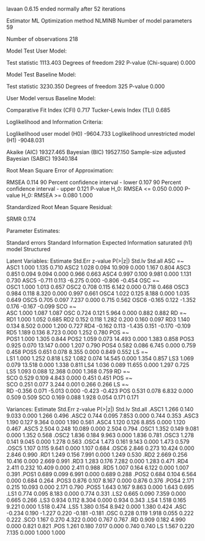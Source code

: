 lavaan 0.6.15 ended normally after 52 iterations

  Estimator                                         ML
  Optimization method                           NLMINB
  Number of model parameters                        59

  Number of observations                           218

Model Test User Model:
                                                      
  Test statistic                              1113.403
  Degrees of freedom                               292
  P-value (Chi-square)                           0.000

Model Test Baseline Model:

  Test statistic                              3230.350
  Degrees of freedom                               325
  P-value                                        0.000

User Model versus Baseline Model:

  Comparative Fit Index (CFI)                    0.717
  Tucker-Lewis Index (TLI)                       0.685

Loglikelihood and Information Criteria:

  Loglikelihood user model (H0)              -9604.733
  Loglikelihood unrestricted model (H1)      -9048.031
                                                      
  Akaike (AIC)                               19327.465
  Bayesian (BIC)                             19527.150
  Sample-size adjusted Bayesian (SABIC)      19340.184

Root Mean Square Error of Approximation:

  RMSEA                                          0.114
  90 Percent confidence interval - lower         0.107
  90 Percent confidence interval - upper         0.121
  P-value H_0: RMSEA <= 0.050                    0.000
  P-value H_0: RMSEA >= 0.080                    1.000

Standardized Root Mean Square Residual:

  SRMR                                           0.174

Parameter Estimates:

  Standard errors                             Standard
  Information                                 Expected
  Information saturated (h1) model          Structured

Latent Variables:
                   Estimate  Std.Err  z-value  P(>|z|)   Std.lv  Std.all
  ASC =~                                                                
    ASC1              1.000                               1.135    0.710
    ASC2              1.028    0.094   10.909    0.000    1.167    0.804
    ASC3              0.851    0.094    9.094    0.000    0.966    0.663
    ASC4              0.997    0.100    9.981    0.000    1.131    0.730
    ASC5             -0.711    0.113   -6.275    0.000   -0.806   -0.454
  OSC =~                                                                
    OSC1              1.000                               1.013    0.657
    OSC2              0.708    0.115    6.142    0.000    0.718    0.468
    OSC3              0.984    0.118    8.320    0.000    0.997    0.661
    OSC4              1.022    0.125    8.188    0.000    1.035    0.649
    OSC5              0.705    0.097    7.237    0.000    0.715    0.562
    OSC6             -0.165    0.122   -1.352    0.176   -0.167   -0.099
  SCO =~                                                                
    ASC               1.000                               1.087    1.087
    OSC               0.724    0.121    5.964    0.000    0.882    0.882
  RD =~                                                                 
    RD1               1.000                               1.052    0.685
    RD2               0.152    0.118    1.282    0.200    0.160    0.097
    RD3               1.140    0.134    8.502    0.000    1.200    0.727
    RD4              -0.162    0.113   -1.435    0.151   -0.170   -0.109
    RD5               1.189    0.136    8.723    0.000    1.252    0.780
  POS =~                                                                
    POS1              1.000                               1.305    0.844
    POS2              1.059    0.073   14.493    0.000    1.383    0.858
    POS3              0.925    0.070   13.147    0.000    1.207    0.790
    POS4              0.582    0.086    6.745    0.000    0.759    0.458
    POS5              0.651    0.078    8.355    0.000    0.849    0.552
  LS =~                                                                 
    LS1               1.000                               1.252    0.818
    LS2               1.082    0.074   14.545    0.000    1.354    0.857
    LS3               1.069    0.079   13.518    0.000    1.338    0.811
    LS4               1.036    0.089   11.655    0.000    1.297    0.725
    LS5               1.093    0.088   12.368    0.000    1.368    0.759
  RD =~                                                                 
    SCO               0.529    0.109    4.843    0.000    0.451    0.451
  POS =~                                                                
    SCO               0.251    0.077    3.244    0.001    0.266    0.266
  LS =~                                                                 
    RD               -0.356    0.071   -5.013    0.000   -0.423   -0.423
    POS               0.531    0.078    6.832    0.000    0.509    0.509
    SCO               0.169    0.088    1.928    0.054    0.171    0.171

Variances:
                   Estimate  Std.Err  z-value  P(>|z|)   Std.lv  Std.all
   .ASC1              1.266    0.140    9.033    0.000    1.266    0.496
   .ASC2              0.744    0.095    7.853    0.000    0.744    0.353
   .ASC3              1.190    0.127    9.364    0.000    1.190    0.561
   .ASC4              1.120    0.126    8.855    0.000    1.120    0.467
   .ASC5              2.504    0.248   10.089    0.000    2.504    0.794
   .OSC1              1.352    0.149    9.081    0.000    1.352    0.568
   .OSC2              1.836    0.184    9.963    0.000    1.836    0.781
   .OSC3              1.278    0.141    9.045    0.000    1.278    0.563
   .OSC4              1.473    0.161    9.143    0.000    1.473    0.579
   .OSC5              1.107    0.115    9.641    0.000    1.107    0.684
   .OSC6              2.846    0.273   10.424    0.000    2.846    0.990
   .RD1               1.249    0.156    7.991    0.000    1.249    0.530
   .RD2               2.669    0.256   10.416    0.000    2.669    0.991
   .RD3               1.283    0.176    7.282    0.000    1.283    0.471
   .RD4               2.411    0.232   10.409    0.000    2.411    0.988
   .RD5               1.007    0.164    6.122    0.000    1.007    0.391
   .POS1              0.689    0.099    6.991    0.000    0.689    0.288
   .POS2              0.684    0.104    6.564    0.000    0.684    0.264
   .POS3              0.876    0.107    8.167    0.000    0.876    0.376
   .POS4              2.171    0.215   10.093    0.000    2.171    0.790
   .POS5              1.643    0.167    9.863    0.000    1.643    0.695
   .LS1               0.774    0.095    8.183    0.000    0.774    0.331
   .LS2               0.665    0.090    7.359    0.000    0.665    0.266
   .LS3               0.934    0.112    8.304    0.000    0.934    0.343
   .LS4               1.518    0.165    9.221    0.000    1.518    0.474
   .LS5               1.380    0.154    8.942    0.000    1.380    0.424
   .ASC              -0.234    0.190   -1.227    0.220   -0.181   -0.181
   .OSC               0.228    0.119    1.918    0.055    0.222    0.222
   .SCO               1.167    0.270    4.322    0.000    0.767    0.767
   .RD                0.909    0.182    4.990    0.000    0.821    0.821
   .POS               1.261    0.180    7.017    0.000    0.740    0.740
    LS                1.567    0.220    7.135    0.000    1.000    1.000

